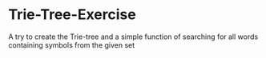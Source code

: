 # Trie-Tree-Exercise
A try to create the Trie-tree and a simple function of searching for all words containing symbols from the given set
